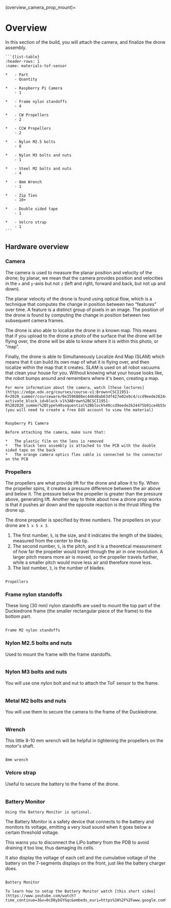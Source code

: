 (overview_camera_prop_mount)=
# Overview


In this section of the build, you will attach the camera, and finalize the drone assembly.

````{admonition} What you will need
```{list-table}
:header-rows: 1
:name: materials-tof-sensor

*   - Part
    - Quantity

*   - Raspberry Pi Camera 
    - 1

*   - Frame nylon standoffs 
    - 4

*   - CW Propellers 
    - 2

*   - CCW Propellers 
    - 2

*   - Nylon M2.5 bolts 
    - 8

*   - Nylon M3 bolts and nuts 
    - 1

*   - Steel M2 bolts and nuts 
    - 4

*   - 8mm Wrench 
    - 1

*   - Zip Ties 
    - 10+

*   - Double sided tape
    - 1

*   - Velcro strap
    - 1
```
````

## Hardware overview

### Camera

The camera is used to measure the planar position and velocity of the drone; by planar, we mean that the camera provides position and velocities in the `x` and `y`-axis but not `z` (left and right, forward and back, but not up and down).

The planar velocity of the drone is found using optical flow, which is a technique that computes the change in position between two “features” over time. A feature is a distinct group of pixels in an image. The position of the drone is found by computing the change in position between two subsequent camera frames.

The drone is also able to localize the drone in a known map. This means that if you upload to the drone a photo of the surface that the drone will be flying over, the drone will be able to know where it is within this photo, or “map”. 

Finally, the drone is able to Simultaneously Localize And Map (SLAM) which means that it can build its own map of what it is flying over, and then localize within the map that it creates. SLAM is used on all robot vacuums that clean your house for you. Without knowing what your house looks like, the robot bumps around and remembers where it's been, creating a map.

```{seealso}
For more information about the camera, watch [these lectures](https://edge.edx.org/courses/course-v1:Brown+CSCI1951-R+2020_summer/courseware/0e3596880ec446d8ab63df427e02e9c4/ccd9eede2624475b91ce4b55ee51ce87/?activate_block_id=block-v1%3ABrown%2BCSCI1951-R%2B2020_summer%2Btype%40sequential%2Bblock%40ccd9eede2624475b91ce4b55ee51ce87) (you will need to create a free EdX account to view the material)
```

```{figure} ../_images/components-official/camera.png

Raspberry Pi Camera
```

```{attention}
Before attaching the camera, make sure that:

*   The plastic film on the lens is removed
*   The black lens assembly is attached to the PCB with the double sided tape on the back
*   The orange camera optics flex cable is connected to the connector on the PCB
```

### Propellers
The propellers are what provide lift for the drone and allow it to fly. When the propeller spins, it creates a pressure difference between the air above and below it. The pressure below the propeller is greater than the pressure above, generating lift. Another way to think about how a drone prop works is that it pushes air down and the opposite reaction is the thrust lifting the drone up.

The drone propeller is specified by three numbers. The propellers on your drone are `5 x 5 x 3`. 

1.  The first number, `5`, is the size, and it indicates the length of the blades; measured from the center to the tip. 
1.  The second number, `5`, is the pitch, and it is a theoretical measurement of how far the propeller would travel through the air in one revolution. A larger pitch means more air is moved, so the propeller travels further, while a smaller pitch would move less air and therefore move less. 
1.  The last number, `3`, is the number of blades.

```{figure} ../_images/components-official/propellers.png

Propellers
```

### Frame nylon standoffs
These long (30 mm) nylon standoffs are used to mount the top part of the Duckiedrone frame (the smaller rectangular piece of the frame) to the bottom part.

```{figure} ../_images/components-official/frame_standoffs.png

Frame M2 nylon standoffs
```

### Nylon M2.5 bolts and nuts
Used to mount the frame with the frame standoffs.

```{image} ../_images/components-official/M2_5_bolts_nuts_nylon.png
```

### Nylon M3 bolts and nuts
You will use one nylon bolt and nut to attach the ToF sensor to the frame.

```{image} ../_images/components-official/nylon_M3_bolts_nuts.png
```

### Metal M2 bolts and nuts
You will use them to secure the camera to the frame of the Duckiedrone.

```{image} ../_images/components-official/M2_metal_bolts.png
```

### Wrench
This little 8-10 mm wrench will be helpful in tightening the propellers on the motor's shaft.

```{figure} ../_images/components-official/wrench.png

8mm wrench
```

### Velcro strap

Useful to secure the battery to the frame of the drone.

```{image} ../_images/components-official/black_velcro.png
```

### Battery Monitor

```{note} 
Using the Battery Monitor is optional.
```

The Battery Monitor is a safety device that connects to the battery and monitors its voltage, emitting a very loud sound when it goes below a certain threshold voltage.

This warns you to disconnect the LiPo battery from the PDB to avoid draining it too low, thus damaging its cells.

It also display the voltage of each cell and the cumulative voltage of the battery on the 7-segments displays on the front, just like the battery charger does.

```{figure} ../_images/components-official/battery_monitor.png

Battery Monitor
```

```{seealso}
To learn how to setup the Battery Monitor watch [this short video](https://www.youtube.com/watch?time_continue=3&v=0cD8ybGYGqc&embeds_euri=https%3A%2F%2Fwww.google.com%2F&feature=emb_logo).
```
